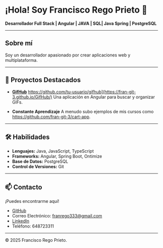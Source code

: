 # ¡Hola! Soy Francisco Rego Prieto 👋

**Desarrollador Full Stack | Angular | JAVA | SQL| Java Spring | PostgreSQL**

---

## Sobre mí

Soy un desarrollador apasionado por crear aplicaciones web y multiplataforma.

---

## 🚀 Proyectos Destacados


- **[GifHub]([https://github.com/tu-usuario/gifhub](https://fran-git-3.github.io/GifHub/))**
  https://github.com/tu-usuario/gifhub](https://fran-git-3.github.io/GifHub/)
  Una aplicación en Angular para buscar y organizar GIFs.

- **Constante Aprendizaje**
  A menudo subo ejemplos de mis cursos como https://github.com/fran-git-3/cart-app.
  
---

## 🛠️ Habilidades

- **Lenguajes:** Java, JavaScript, TypeScript  
- **Frameworks:** Angular, Spring Boot, Ontimize  
- **Base de Datos:** PostgreSQL  
- **Control de Versiones:** Git  

---

## 📫 Contacto

¡Puedes encontrarme aquí!

- [GitHub](https://github.com/fran-git-3)  
- Correo Electrónico: franrego333@gmail.com  
- [LinkedIn](https://www.linkedin.com/in/francisco-rego-prieto/)
- Teléfono: 648723311  

---

© 2025 Francisco Rego Prieto.
